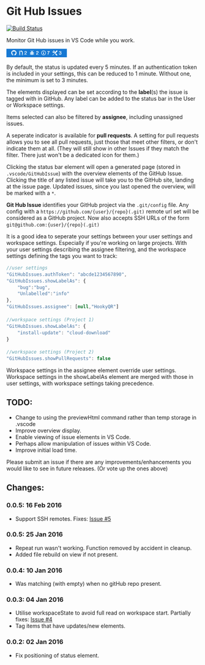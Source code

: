 # Git Hub Issues
[![Build Status](https://api.travis-ci.org/HookyQR/VSCodeGitHubIssues.svg?branch=master)](https://travis-ci.org/HookyQR/VSCodeGitHubIssues)

Monitor Git Hub issues in VS Code while you work.

![Status Bar](image/snap.png)

By default, the status is updated every 5 minutes. If an authentication token is included in your settings, this can be reduced to 1 minute. Without one, the minimum is set to 3 minutes.

The elements displayed can be set according to the **label**(s) the issue is tagged with in GitHub. Any label can be added to the status bar in the User or Workspace settings.

Items selected can also be filtered by **assignee**, including unassigned issues.

A seperate indicator is available for **pull requests**. A setting for pull requests allows you to see all pull requests, just those that meet other filters, or don't indicate them at all. (They will still show in other Issues if they match the filter. There just won't be a dedicated icon for them.)

Clicking the status bar element will open a generated page (stored in `.vscode/GitHubIssue`) with the overview elements of the GitHub Issue. Clicking the title of any listed issue will take you to the GitHub site, landing at the issue page. Updated issues, since you last opened the overview, will be marked with a `*`.

**Git Hub Issue** identifies your GitHub project via the `.git/config` file. Any config with a `https://github.com/{user}/{repo}(.git)` remote url set will be considered as a GitHub project. Now also accepts SSH URLs of the form `git@github.com:{user}/{repo}(.git)`

It is a good idea to seperate your settings between your user settings and workspace settings. Especially if you're working on large projects. With your user settings describing the assignee filtering, and the workspace settings defining the tags you want to track:

```javascript
//user settings
"GitHubIssues.authToken": "abcde1234567890",
"GitHubIssues.showLabelAs": {
	"bug":"bug",
	"Unlabelled":"info"
},
"GitHubIssues.assignee": [null,"HookyQR"]

//workspace settings (Project 1)
"GitHubIssues.showLabelAs": {
	"install-update": "cloud-download"
}

//workspace settings (Project 2)
"GitHubIssues.showPullRequests": false
```
Workspace settings in the assignee element override user settings. Workspace settings in the showLabelAs element are merged with those in user settings, with workspace settings taking precedence.

## TODO:
- Change to using the previewHtml command rather than temp storage in .vscode
- Improve overview display.
- Enable viewing of issue elements in VS Code.
- Perhaps allow manipulation of issues within VS Code.
- Improve initial load time.

Please submit an issue if there are any improvements/enhancements you would like to see in future releases. (Or vote up the ones above)

## Changes:
### 0.0.5: 16 Feb 2016
* Support SSH remotes. Fixes: [Issue #5](https://github.com/HookyQR/VSCodeGitHubIssues/issues/5)

### 0.0.5: 25 Jan 2016
* Repeat run wasn't working. Function removed by accident in cleanup.
* Added file rebuild on view if not present.

### 0.0.4: 10 Jan 2016
* Was matching (with empty) when no gitHub repo present.

### 0.0.3: 04 Jan 2016
* Utilise workspaceState to avoid full read on workspace start. Partially fixes: [Issue #4](https://github.com/HookyQR/VSCodeGitHubIssues/issues/4)
* Tag items that have updates/new elements. 


### 0.0.2: 02 Jan 2016
* Fix positioning of status element.
